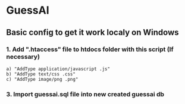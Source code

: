 # GuessAI 

## Basic config to get it work localy on Windows

### 1. Add ".htaccess" file to htdocs folder with this script (If necessary)
    a) "AddType application/javascript .js"
    b) "AddType text/css .css"
    c) "AddType image/png .png"
    
### 3. Import guessai.sql file into new created guessai db

